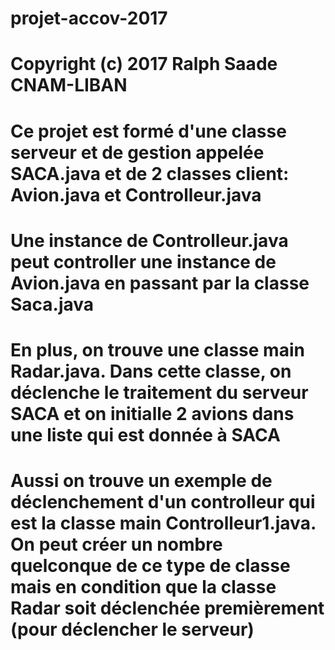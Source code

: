 # projet-accov-2017
# Copyright (c) 2017 Ralph Saade CNAM-LIBAN
# Ce projet est formé d'une classe serveur et de gestion appelée SACA.java et de 2 classes client: Avion.java et Controlleur.java
# Une instance de Controlleur.java peut controller une instance de Avion.java en passant par la classe Saca.java

# En plus, on trouve une classe main Radar.java. Dans cette classe, on déclenche le traitement du serveur SACA et on initialle 2 avions   dans une liste qui est donnée à SACA

# Aussi on trouve un exemple de déclenchement d'un controlleur qui est la classe main Controlleur1.java. On peut créer un nombre quelconque de ce type de classe mais en condition que la classe Radar soit déclenchée premièrement (pour déclencher le serveur)
